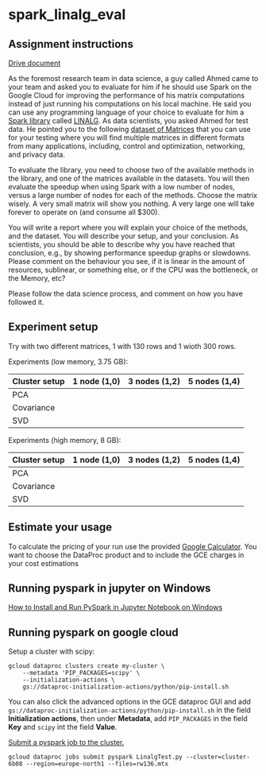 # spark_linalg_eval

## Assignment instructions

[Drive document](https://docs.google.com/document/d/1D6xGA-gf5tV6njvIIySMIDXnS7Ay0YAI2eoepXWoX8c/edit)

As the foremost research team in data science, a guy called Ahmed came to your team and asked you to evaluate for him if he should use Spark on the Google Cloud for improving the performance of his matrix computations instead of just running his computations on his local machine. He said you can use any programming language of your choice to evaluate for him a [Spark library](http://spark.apache.org/docs/2.4.3/api/python/pyspark.mllib.html#module-pyspark.mllib.linalg) called [LINALG](https://shivaram.org/publications/matrix-spark-kdd.pdf). As data scientists, you asked Ahmed for test data. He pointed you to the following [dataset of Matrices](https://sparse.tamu.edu/) that you can use for your testing where you will find multiple matrices in different formats from many applications, including, control and optimization, networking, and privacy data.

To evaluate the library, you need to choose two of the available methods in the library, and one of the matrices available in the datasets. You will then evaluate the speedup when using Spark with a low number of nodes, versus a large number of nodes for each of the methods. Choose the matrix wisely. A very small matrix will show you nothing. A very large one will take forever to operate on (and consume all $300).   

You will write a report where you will explain your choice of the methods, and the dataset. You will describe your setup, and your conclusion. As scientists, you should be able to describe why you have reached that conclusion, e.g., by showing performance speedup graphs or slowdowns. Please comment on the behaviour you see, if it is linear in the amount of resources, sublinear, or something else, or if the CPU was the bottleneck, or the Memory, etc? 

Please follow the data science process, and comment on how you have followed it.

## Experiment setup

Try with two different matrices, 1 with 130 rows and 1 wioth 300 rows.

Experiments (low memory, 3.75 GB):

| Cluster setup           |  1 node (1,0) | 3 nodes (1,2) | 5 nodes (1,4) |
|----------------|---------------|---------------|---------------|
| PCA            |               |               |               |
| Covariance     |               |               |               |
| SVD            |               |               |               |

Experiments (high memory, 8 GB):

| Cluster setup               |  1 node (1,0) | 3 nodes (1,2) | 5 nodes (1,4) |
|----------------|---------------|---------------|---------------|
| PCA            |               |               |               |
| Covariance     |               |               |               |
| SVD            |               |               |               |

## Estimate your usage

To calculate the pricing of your run use the provided [Google Calculator](https://cloud.google.com/products/calculator/). You want to choose the DataProc product and to include the GCE charges in your cost estimations


## Running pyspark in jupyter on Windows

[How to Install and Run PySpark in Jupyter Notebook on Windows](https://changhsinlee.com/install-pyspark-windows-jupyter/)

## Running pyspark on google cloud

Setup a cluster with scipy:
```
gcloud dataproc clusters create my-cluster \
    --metadata 'PIP_PACKAGES=scipy' \
    --initialization-actions \
    gs://dataproc-initialization-actions/python/pip-install.sh
```
You can also click the advanced options in the GCE dataproc GUI and add `gs://dataproc-initialization-actions/python/pip-install.sh` in the field **Initialization actions**, then under **Metadata**, add `PIP_PACKAGES` in the field **Key** and `scipy` int the field **Value**.

[Submit a pyspark job to the cluster.](https://cloud.google.com/sdk/gcloud/reference/dataproc/jobs/submit/pyspark)

```
gcloud dataproc jobs submit pyspark LinalgTest.py --cluster=cluster-6b08 --region=europe-north1 --files=rw136.mtx
```
